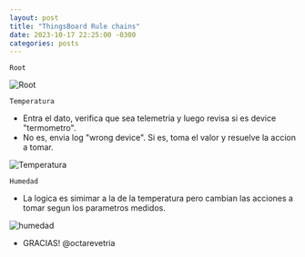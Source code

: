 ```yaml
---
layout: post
title: "ThingsBoard Rule chains"
date: 2023-10-17 22:25:00 -0300
categories: posts
---
```


`Root`

![Root](https://github.com/SisCom-PI2-2023-2/proyecto-plant-o-matic/assets/142456291/Root.jpg)

`Temperatura`

- Entra el dato, verifica que sea telemetria y luego revisa si es device "termometro".
- No es, envia log "wrong device". Si es, toma el valor y resuelve la accion a tomar.

![Temperatura](https://github.com/SisCom-PI2-2023-2/proyecto-plant-o-matic/assets/142456291/Temperatura.jpg)

`Humedad`

- La logica es simimar a la de la temperatura pero cambian las acciones a tomar segun los parametros medidos.

![humedad](https://github.com/SisCom-PI2-2023-2/proyecto-plant-o-matic/assets/142456291/humedad.jpg)

- GRACIAS! @octarevetria

